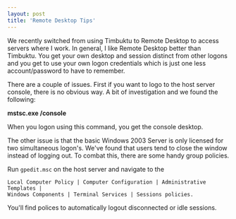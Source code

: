 ```yaml
---
layout: post  
title: 'Remote Desktop Tips'
---
```

We recently switched from using Timbuktu to Remote Desktop to access servers where I work. In general, I like Remote Desktop better than Timbuktu. You get your own desktop and session distinct from other logons and you get to use your own logon credentials which is just one less account/password to have to remember.  
  
There are a couple of issues. First if you want to logo to the host server console, there is no obvious way. A bit of investigation and we found the following:  
  
**mstsc.exe /console**  
  
When you logon using this command, you get the console desktop.  
  
The other issue is that the basic Windows 2003 Server is only licensed for two simultaneous logon's. We've found that users tend to close the window instead of logging out. To combat this, there are some handy group policies.  
  
Run `gpedit.msc` on the host server and navigate to the 

    Local Computer Policy | Computer Configuration | Administrative Templates | 
    Windows Components | Terminal Services | Sessions policies.  
  
You'll find polices to automatically logout disconnected or idle sessions.  

